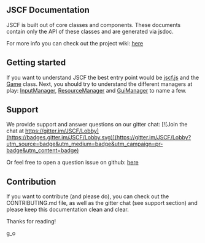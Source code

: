 
## JSCF Documentation

JSCF is built out of core classes and components.
These documents contain only the API of these classes and are generated via jsdoc.


For more info you can check out the project wiki: [here](https://github.com/g--o/JSCF/wiki)

## Getting started

If you want to understand JSCF the best entry point would be [jscf.js](jscf.js.html) and the [Game](Game.html) class.
Next, you should try to understand the different managers at play: [InputManager](InputManager.html),
[ResourceManager](ResourceManager.html) and [GuiManager](GuiManager.html) to name a few.

## Support

We provide support and answer questions on our gitter chat:
[![Join the chat at https://gitter.im/JSCF/Lobby](https://badges.gitter.im/JSCF/Lobby.svg)](https://gitter.im/JSCF/Lobby?utm_source=badge&utm_medium=badge&utm_campaign=pr-badge&utm_content=badge)

Or feel free to open a question issue on github: [here](https://github.com/g--o/JSCF/issues)

## Contribution

If you want to contribute (and please do), you can check out the CONTRIBUTING.md file,
as well as the gitter chat (see support section) and please keep this documentation clean and clear.


Thanks for reading!

g_o
